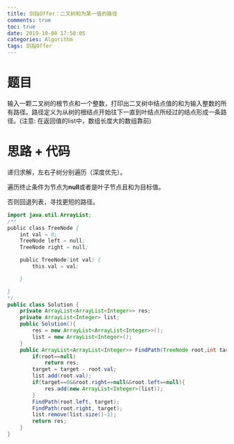 ```yaml
---
title: 剑指Offer：二叉树和为某一值的路径
comments: true
toc: true
date: 2019-10-08 17:50:05
categories: Algorithm
tags: 剑指Offer
---
```


# 题目

输入一颗二叉树的根节点和一个整数，打印出二叉树中结点值的和为输入整数的所有路径。路径定义为从树的根结点开始往下一直到叶结点所经过的结点形成一条路径。(注意: 在返回值的list中，数组长度大的数组靠前)

# 思路 + 代码

递归求解，左右子树分别遍历（深度优先）。

遍历终止条件为节点为**null**或者是叶子节点且和为目标值。

否则回退列表，寻找更短的路径。

```java
import java.util.ArrayList;
/**
public class TreeNode {
    int val = 0;
    TreeNode left = null;
    TreeNode right = null;

    public TreeNode(int val) {
        this.val = val;

    }

}
*/
public class Solution {
    private ArrayList<ArrayList<Integer>> res;
    private ArrayList<Integer> list;
    public Solution(){
        res = new ArrayList<ArrayList<Integer>>();
        list = new ArrayList<Integer>();
    }
    public ArrayList<ArrayList<Integer>> FindPath(TreeNode root,int target) {
        if(root==null)
            return res;
        target = target - root.val;
        list.add(root.val);
        if(target==0&&root.right==null&&root.left==null){
            res.add(new ArrayList<Integer>(list));
        }
        FindPath(root.left, target);
        FindPath(root.right, target);
        list.remove(list.size()-1);
        return res;
    }
}
```

